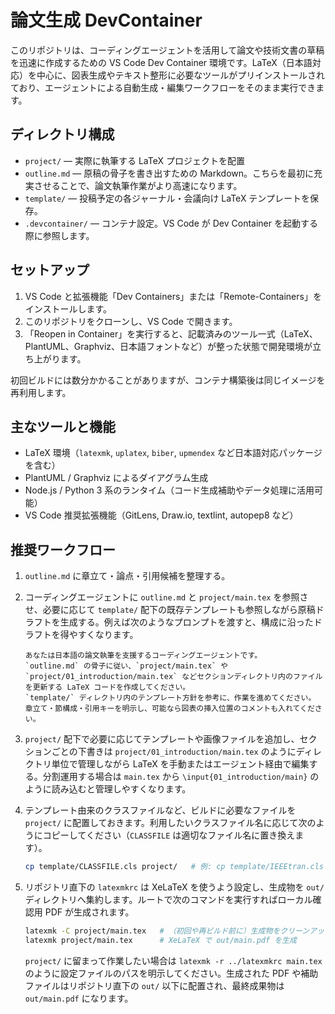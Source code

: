 # 論文生成 DevContainer

このリポジトリは、コーディングエージェントを活用して論文や技術文書の草稿を迅速に作成するための VS Code Dev Container 環境です。LaTeX（日本語対応）を中心に、図表生成やテキスト整形に必要なツールがプリインストールされており、エージェントによる自動生成・編集ワークフローをそのまま実行できます。

## ディレクトリ構成

- `project/` — 実際に執筆する LaTeX プロジェクトを配置
- `outline.md` — 原稿の骨子を書き出すための Markdown。こちらを最初に充実させることで、論文執筆作業がより高速になります。
- `template/` — 投稿予定の各ジャーナル・会議向け LaTeX テンプレートを保存。
- `.devcontainer/` — コンテナ設定。VS Code が Dev Container を起動する際に参照します。

## セットアップ

1. VS Code と拡張機能「Dev Containers」または「Remote-Containers」をインストールします。
2. このリポジトリをクローンし、VS Code で開きます。
3. 「Reopen in Container」を実行すると、記載済みのツール一式（LaTeX、PlantUML、Graphviz、日本語フォントなど）が整った状態で開発環境が立ち上がります。

初回ビルドには数分かかることがありますが、コンテナ構築後は同じイメージを再利用します。

## 主なツールと機能

- LaTeX 環境（`latexmk`, `uplatex`, `biber`, `upmendex` など日本語対応パッケージを含む）
- PlantUML / Graphviz によるダイアグラム生成
- Node.js / Python 3 系のランタイム（コード生成補助やデータ処理に活用可能）
- VS Code 推奨拡張機能（GitLens, Draw.io, textlint, autopep8 など）

## 推奨ワークフロー

1. `outline.md` に章立て・論点・引用候補を整理する。
2. コーディングエージェントに `outline.md` と `project/main.tex` を参照させ、必要に応じて `template/` 配下の既存テンプレートも参照しながら原稿ドラフトを生成する。例えば次のようなプロンプトを渡すと、構成に沿ったドラフトを得やすくなります。

   ```text
   あなたは日本語の論文執筆を支援するコーディングエージェントです。
   `outline.md` の骨子に従い、`project/main.tex` や `project/01_introduction/main.tex` などセクションディレクトリ内のファイルを更新する LaTeX コードを作成してください。
   `template/` ディレクトリ内のテンプレート方針を参考に、作業を進めてください。
   章立て・節構成・引用キーを明示し、可能なら図表の挿入位置のコメントも入れてください。
   ```
3. `project/` 配下で必要に応じてテンプレートや画像ファイルを追加し、セクションごとの下書きは `project/01_introduction/main.tex` のようにディレクトリ単位で管理しながら LaTeX を手動またはエージェント経由で編集する。分割運用する場合は `main.tex` から `\input{01_introduction/main}` のように読み込むと管理しやすくなります。
4. テンプレート由来のクラスファイルなど、ビルドに必要なファイルを `project/` に配置しておきます。利用したいクラスファイル名に応じて次のようにコピーしてください（`CLASSFILE` は適切なファイル名に置き換えます）。

   ```bash
   cp template/CLASSFILE.cls project/   # 例: cp template/IEEEtran.cls project/
   ```

5. リポジトリ直下の `latexmkrc` は XeLaTeX を使うよう設定し、生成物を `out/` ディレクトリへ集約します。ルートで次のコマンドを実行すればローカル確認用 PDF が生成されます。

   ```bash
   latexmk -C project/main.tex   # （初回や再ビルド前に）生成物をクリーンアップ
   latexmk project/main.tex      # XeLaTeX で out/main.pdf を生成
   ```

   `project/` に留まって作業したい場合は `latexmk -r ../latexmkrc main.tex` のように設定ファイルのパスを明示してください。生成された PDF や補助ファイルはリポジトリ直下の `out/` 以下に配置され、最終成果物は `out/main.pdf` になります。

